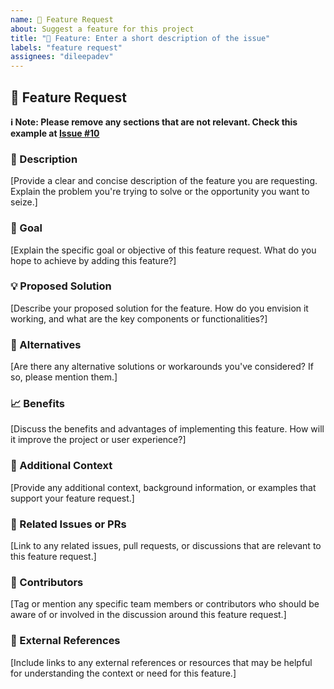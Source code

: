 ```yaml
---
name: 🌱 Feature Request
about: Suggest a feature for this project
title: "🌱 Feature: Enter a short description of the issue"
labels: "feature request"
assignees: "dileepadev"
---
```


## 🌱 Feature Request

**ℹ️ Note: Please remove any sections that are not relevant. Check this example at [Issue #10](https://github.com/dileepadev/dileepa.dev/issues/10)**


### 📜 Description

[Provide a clear and concise description of the feature you are requesting. Explain the problem you're trying to solve or the opportunity you want to seize.]

### 🎯 Goal

[Explain the specific goal or objective of this feature request. What do you hope to achieve by adding this feature?]

### 💡 Proposed Solution

[Describe your proposed solution for the feature. How do you envision it working, and what are the key components or functionalities?]

### 🧩 Alternatives

[Are there any alternative solutions or workarounds you've considered? If so, please mention them.]

### 📈 Benefits

[Discuss the benefits and advantages of implementing this feature. How will it improve the project or user experience?]

### 💬 Additional Context

[Provide any additional context, background information, or examples that support your feature request.]

### 📌 Related Issues or PRs

[Link to any related issues, pull requests, or discussions that are relevant to this feature request.]

### 👥 Contributors

[Tag or mention any specific team members or contributors who should be aware of or involved in the discussion around this feature request.]

### 🔗 External References

[Include links to any external references or resources that may be helpful for understanding the context or need for this feature.]
